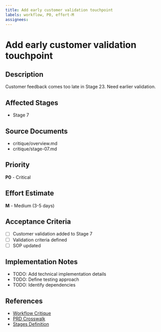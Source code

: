 ```yaml
---
title: Add early customer validation touchpoint
labels: workflow, P0, effort-M
assignees: 
---
```


# Add early customer validation touchpoint

## Description
Customer feedback comes too late in Stage 23. Need earlier validation.

## Affected Stages
- Stage 7

## Source Documents
- critique/overview.md
- critique/stage-07.md

## Priority
**P0** - Critical

## Effort Estimate
**M** - Medium (3-5 days)

## Acceptance Criteria
- [ ] Customer validation added to Stage 7
- [ ] Validation criteria defined
- [ ] SOP updated

## Implementation Notes
- TODO: Add technical implementation details
- TODO: Define testing approach
- TODO: Identify dependencies

## References
- [Workflow Critique](../../critique/overview.md)
- [PRD Crosswalk](../../prd_crosswalk.md)
- [Stages Definition](../../stages.yaml)